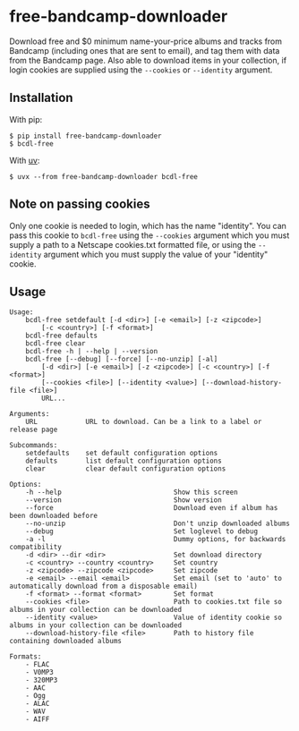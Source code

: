 # free-bandcamp-downloader

Download free and $0 minimum name-your-price albums and tracks from Bandcamp (including ones that are sent to email),
and tag them with data from the Bandcamp page. Also able to download items in your collection, if login cookies are
supplied using the `--cookies` or `--identity` argument.

## Installation

With pip:

```
$ pip install free-bandcamp-downloader
$ bcdl-free
```

With [uv](https://docs.astral.sh/uv/getting-started/installation/):

```
$ uvx --from free-bandcamp-downloader bcdl-free
```

## Note on passing cookies

Only one cookie is needed to login, which has the name "identity". You can pass this cookie to `bcdl-free` using the
`--cookies` argument which you must supply a path to a Netscape cookies.txt formatted file, or using the `--identity`
argument which you must supply the value of your "identity" cookie.

## Usage

```
Usage:
    bcdl-free setdefault [-d <dir>] [-e <email>] [-z <zipcode>]
        [-c <country>] [-f <format>]
    bcdl-free defaults
    bcdl-free clear
    bcdl-free -h | --help | --version
    bcdl-free [--debug] [--force] [--no-unzip] [-al]
        [-d <dir>] [-e <email>] [-z <zipcode>] [-c <country>] [-f <format>]
        [--cookies <file>] [--identity <value>] [--download-history-file <file>]
        URL...

Arguments:
    URL            URL to download. Can be a link to a label or release page

Subcommands:
    setdefaults    set default configuration options
    defaults       list default configuration options
    clear          clear default configuration options

Options:
    -h --help                            Show this screen
    --version                            Show version
    --force                              Download even if album has been downloaded before
    --no-unzip                           Don't unzip downloaded albums
    --debug                              Set loglevel to debug
    -a -l                                Dummy options, for backwards compatibility
    -d <dir> --dir <dir>                 Set download directory
    -c <country> --country <country>     Set country
    -z <zipcode> --zipcode <zipcode>     Set zipcode
    -e <email> --email <email>           Set email (set to 'auto' to automatically download from a disposable email)
    -f <format> --format <format>        Set format
    --cookies <file>                     Path to cookies.txt file so albums in your collection can be downloaded
    --identity <value>                   Value of identity cookie so albums in your collection can be downloaded
    --download-history-file <file>       Path to history file containing downloaded albums

Formats:
    - FLAC
    - V0MP3
    - 320MP3
    - AAC
    - Ogg
    - ALAC
    - WAV
    - AIFF
```
